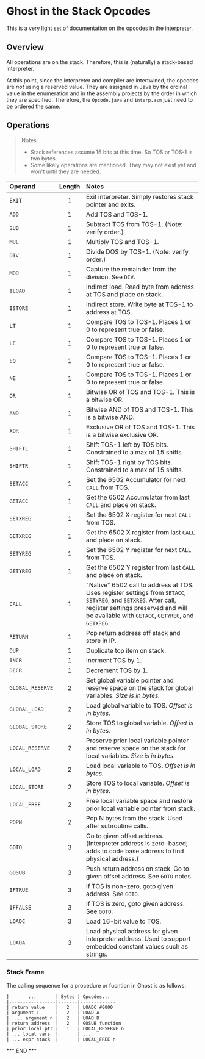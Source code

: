 # Ghost in the Stack Opcodes

This is a very light set of documentation on the opcodes in the interpreter.

## Overview

All operations are on the stack. Therefore, this is (naturally) a stack-based interpreter.

At this point, since the interpreter and compiler are intertwined, the opcodes are
*not* using a reserved value. They are assigned in Java by the ordinal value in the
enumeration and in the assembly projects by the order in which they are specified.
Therefore, the `Opcode.java` and `interp.asm` just need to be ordered the same.

## Operations

> Notes:
> * Stack references assume 16 bits at this time. So TOS or TOS-1 is two bytes.
> * Some likely operations are mentioned. They may not exist yet and won't until they are needed.

| Operand          | Length | Notes                                                                                                                                                                                                         |
|:-----------------|:------:|:--------------------------------------------------------------------------------------------------------------------------------------------------------------------------------------------------------------|
| `EXIT`           |   1    | Exit interpreter. Simply restores stack pointer and exits.                                                                                                                                                    |
| `ADD`            |   1    | Add TOS and TOS-1.                                                                                                                                                                                            |
| `SUB`            |   1    | Subtract TOS from TOS-1. (Note: verify order.)                                                                                                                                                                |
| `MUL`            |   1    | Multiply TOS and TOS-1.                                                                                                                                                                                       |
| `DIV`            |   1    | Divide DOS by TOS-1. (Note: verify order.)                                                                                                                                                                    |
| `MOD`            |   1    | Capture the remainder from the division. See `DIV`.                                                                                                                                                           |
| `ILOAD`          |   1    | Indirect load. Read byte from address at TOS and place on stack.                                                                                                                                              |
| `ISTORE`         |   1    | Indirect store. Write byte at TOS-1 to address at TOS.                                                                                                                                                        |
| `LT`             |   1    | Compare TOS to TOS-1. Places 1 or 0 to represent true or false.                                                                                                                                               |
| `LE`             |   1    | Compare TOS to TOS-1. Places 1 or 0 to represent true or false.                                                                                                                                               |
| `EQ`             |   1    | Compare TOS to TOS-1. Places 1 or 0 to represent true or false.                                                                                                                                               |
| `NE`             |   1    | Compare TOS to TOS-1. Places 1 or 0 to represent true or false.                                                                                                                                               |
| `OR`             |   1    | Bitwise OR of TOS and TOS-1. This is a bitwise OR.                                                                                                                                                            |
| `AND`            |   1    | Bitwise AND of TOS and TOS-1. This is a bitwise AND.                                                                                                                                                          |
| `XOR`            |   1    | Exclusive OR of TOS and TOS-1. This is a bitwise exclusive OR.                                                                                                                                                |
| `SHIFTL`         |   1    | Shift TOS-1 left by TOS bits. Constrained to a max of 15 shifts.                                                                                                                                             |
| `SHIFTR`         |   1    | Shift TOS-1 right by TOS bits. Constrained to a max of 15 shifts.                                                                                                                                            |                                 
| `SETACC`         |   1    | Set the 6502 Accumulator for next `CALL` from TOS.                                                                                                                                                            |
| `GETACC`         |   1    | Get the 6502 Accumulator from last `CALL` and place on stack.                                                                                                                                                 |
| `SETXREG`        |   1    | Set the 6502 X register for next `CALL` from TOS.                                                                                                                                                             |
| `GETXREG`        |   1    | Get the 6502 X register from last `CALL` and place on stack.                                                                                                                                                  |
| `SETYREG`        |   1    | Set the 6502 Y register for next `CALL` from TOS.                                                                                                                                                             |
| `GETYREG`        |   1    | Get the 6502 Y register from last `CALL` and place on stack.                                                                                                                                                  |
| `CALL`           |   1    | "Native" 6502 call to address at TOS. Uses register settings from `SETACC`, `SETYREG`, and `SETXREG`.  After call, register settings preserved and will be available with `GETACC`, `GETYREG`, and `GETXREG`. |
| `RETURN`         |   1    | Pop return address off stack and store in IP.                                                                                                                                                                 |
| `DUP`            |   1    | Duplicate top item on stack.                                                                                                                                                                                  |
| `INCR`           |   1    | Incrment TOS by 1.                                                                                                                                                                                            |
| `DECR`           |   1    | Decrement TOS by 1.                                                                                                                                                                                           |
| `GLOBAL_RESERVE` |   2    | Set global variable pointer and reserve space on the stack for global variables. _Size is in bytes._                                                                                                          |
| `GLOBAL_LOAD`    |   2    | Load global variable to TOS. _Offset is in bytes._                                                                                                                                                            |
| `GLOBAL_STORE`   |   2    | Store TOS to global variable. _Offset is in bytes._                                                                                                                                                           |
| `LOCAL_RESERVE`  |   2    | Preserve prior local variable pointer and reserve space on the stack for local variables. _Size is in bytes._                                                                                                 |
| `LOCAL_LOAD`     |   2    | Load local variable to TOS. _Offset is in bytes._                                                                                                                                                             |
| `LOCAL_STORE`    |   2    | Store TOS to local variable. _Offset is in bytes._                                                                                                                                                            |
| `LOCAL_FREE`     |   2    | Free local variable space and restore prior local variable pointer from stack.                                                                                                                                |
| `POPN`           |   2    | Pop N bytes from the stack. Used after subroutine calls.                                                                                                                                                      |
| `GOTO`           |   3    | Go to given offset address. (Interpreter address is zero-based; adds to code base address to find physical address.)                                                                                          |
| `GOSUB`          |   3    | Push return address on stack. Go to given offset address. See `GOTO` notes.                                                                                                                                   |
| `IFTRUE`         |   3    | If TOS is non-zero, goto given address. See `GOTO`.                                                                                                                                                           |
| `IFFALSE`        |   3    | If TOS is zero, goto given address. See `GOTO`.                                                                                                                                                               |
| `LOADC`          |   3    | Load 16-bit value to TOS.                                                                                                                                                                                     |
| `LOADA`          |   3    | Load physical address for given interpreter address. Used to support embedded constant values such as strings.                                                                                                |


### Stack Frame

The calling sequence for a procedure or fucntion in Ghost is as follows:

```
|       ...       | Bytes | Opcodes...  
|-----------------|-------|-------------
| return value    |   2   | LOADC #0000
| argument 1      |   2   | LOAD A
|  ... argument n |   2   | LOAD B
| return address  |   2   | GOSUB function
| prior local ptr |   1   | LOCAL_RESERVE n
| ... local vars  |       | ...
| ... expr stack  |       | LOCAL_FREE n
```

*** END ***
